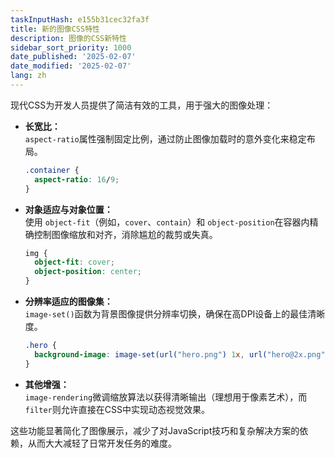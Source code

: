 ```yaml
---
taskInputHash: e155b31cec32fa3f
title: 新的图像CSS特性
description: 图像的CSS新特性
sidebar_sort_priority: 1000
date_published: '2025-02-07'
date_modified: '2025-02-07'
lang: zh
---
```

现代CSS为开发人员提供了简洁有效的工具，用于强大的图像处理：

- **长宽比：**  
  `aspect-ratio`属性强制固定比例，通过防止图像加载时的意外变化来稳定布局。  
  ```css  
  .container {  
    aspect-ratio: 16/9;  
  }  
  ```

- **对象适应与对象位置：**  
  使用 `object-fit`（例如，`cover`、`contain`）和 `object-position`在容器内精确控制图像缩放和对齐，消除尴尬的裁剪或失真。  
  ```css  
  img {  
    object-fit: cover;  
    object-position: center;  
  }  
  ```

- **分辨率适应的图像集：**  
  `image-set()`函数为背景图像提供分辨率切换，确保在高DPI设备上的最佳清晰度。  
  ```css  
  .hero {  
    background-image: image-set(url("hero.png") 1x, url("hero@2x.png") 2x);  
  }  
  ```

- **其他增强：**  
  `image-rendering`微调缩放算法以获得清晰输出（理想用于像素艺术），而`filter`则允许直接在CSS中实现动态视觉效果。

这些功能显著简化了图像展示，减少了对JavaScript技巧和复杂解决方案的依赖，从而大大减轻了日常开发任务的难度。
